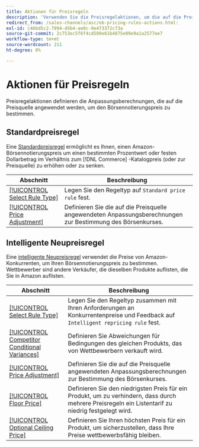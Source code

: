 ```yaml
---
title: Aktionen für Preisregeln
description: 'Verwenden Sie die Preisregelaktionen, um die auf die Preisquelle angewendeten Anpassungsberechnungen zur Bestimmung des Amazon-Börsennotierungspreises zu definieren.'
redirect_from: /sales-channels/asc/ob-pricing-rules-actions.html: 
exl-id: c46bd5c2-7994-45b4-ae0c-9e473372c73a
source-git-commit: 2c753ec5f6f4cd509e61b4875e09e9a1a2577ee7
workflow-type: tm+mt
source-wordcount: 211
ht-degree: 0%

---
```


# Aktionen für Preisregeln

Preisregelaktionen definieren die Anpassungsberechnungen, die auf die Preisquelle angewendet werden, um den Börsennotierungspreis zu bestimmen.

## Standardpreisregel

Eine [Standardpreisregel](./standard-price-rules.md) ermöglicht es Ihnen, einen Amazon-Börsennotierungspreis um einen bestimmten Prozentwert oder festen Dollarbetrag im Verhältnis zum [!DNL Commerce] -Katalogpreis (oder zur Preisquelle) zu erhöhen oder zu senken.

| Abschnitt | Beschreibung |
|--- |--- |
| [[!UICONTROL Select Rule Type]](./standard-price-rules.md) | Legen Sie den Regeltyp auf `Standard price rule` fest. |
| [[!UICONTROL Price Adjustment]](./standard-price-rules.md) | Definieren Sie die auf die Preisquelle angewendeten Anpassungsberechnungen zur Bestimmung des Börsenkurses. |

## Intelligente Neupreisregel

Eine [intelligente Neupreisregel](./intelligent-repricing-rules.md) verwendet die Preise von Amazon-Konkurrenten, um Ihren Börsennotierungspreis zu bestimmen. Wettbewerber sind andere Verkäufer, die dieselben Produkte auflisten, die Sie in Amazon auflisten.

| Abschnitt | Beschreibung |
|--- |--- |
| [[!UICONTROL Select Rule Type]](./intelligent-repricing-rules.md) | Legen Sie den Regeltyp zusammen mit Ihren Anforderungen an Konkurrentenpreise und Feedback auf `Intelligent repricing rule` fest. |
| [[!UICONTROL Competitor Conditional Variances]](./competitor-conditional-variances.md) | Definieren Sie Abweichungen für Bedingungen des gleichen Produkts, das von Wettbewerbern verkauft wird. |
| [[!UICONTROL Price Adjustment]](./price-adjustment.md) | Definieren Sie die auf die Preisquelle angewendeten Anpassungsberechnungen zur Bestimmung des Börsenkurses. |
| [[!UICONTROL Floor Price]](./floor-price.md) | Definieren Sie den niedrigsten Preis für ein Produkt, um zu verhindern, dass durch mehrere Preisregeln ein Listentarif zu niedrig festgelegt wird. |
| [[!UICONTROL Optional Ceiling Price]](./optional-ceiling-price.md) | Definieren Sie Ihren höchsten Preis für ein Produkt, um sicherzustellen, dass Ihre Preise wettbewerbsfähig bleiben. |
